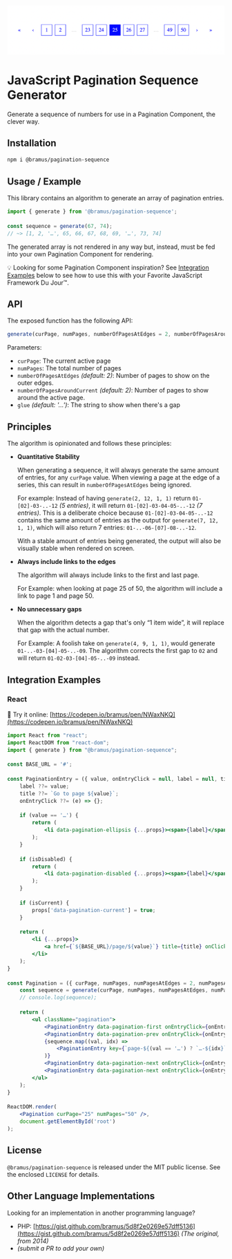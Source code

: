 ![JavaScript Pagination Sequence Generator](./screenshots/js-pagination-sequence.png)

# JavaScript Pagination Sequence Generator

Generate a sequence of numbers for use in a Pagination Component, the clever way.

## Installation

```bash
npm i @bramus/pagination-sequence
```

## Usage / Example

This library contains an algorithm to generate an array of pagination entries. 

```js
import { generate } from '@bramus/pagination-sequence';

const sequence = generate(67, 74);
// ~> [1, 2, '…', 65, 66, 67, 68, 69, '…', 73, 74]
```

The generated array is not rendered in any way but, instead, must be fed into your own Pagination Component for rendering.

💡 Looking for some Pagination Component inspiration? See [Integration Examples](#integration-examples) below to see how to use this with your Favorite JavaScript Framework Du Jour™.

## API

The exposed function has the following API:

```js
generate(curPage, numPages, numberOfPagesAtEdges = 2, numberOfPagesAroundCurrent = 2, glue = '…');
```

Parameters:

- `curPage`: The current active page
- `numPages`: The total number of pages
- `numberOfPagesAtEdges` _(default: 2)_: Number of pages to show on the outer edges.
- `numberOfPagesAroundCurrent` _(default: 2)_: Number of pages to show around the active page.
- `glue` _(default: '…')_: The string to show when there's a gap

## Principles

The algorithm is opinionated and follows these principles:

- **Quantitative Stability**

  When generating a sequence, it will always generate the same amount of entries, for any `curPage` value. When viewing a page at the edge of a series, this can result in `numberOfPagesAtEdges` being ignored.

  For example: Instead of having `generate(2, 12, 1, 1)` return `01-[02]-03-..-12` _(5 entries)_, it will return `01-[02]-03-04-05-..-12` _(7 entries)_. This is a deliberate choice because `01-[02]-03-04-05-..-12` contains the same amount of entries as the output for `generate(7, 12, 1, 1)`, which will also return 7 entries: `01-..-06-[07]-08-..-12`.

  With a stable amount of entries being generated, the output will also be visually stable when rendered on screen.

- **Always include links to the edges**

  The algorithm will always include links to the first and last page.

  For Example: when looking at page 25 of 50, the algorithm will include a link to page 1 and page 50.

- **No unnecessary gaps**

  When the algorithm detects a gap that's only “1 item wide”, it will replace that gap with the actual number.

  For Example: A foolish take on `generate(4, 9, 1, 1)`, would generate `01-..-03-[04]-05-..-09`. The algorithm corrects the first gap to `02` and will return `01-02-03-[04]-05-..-09` instead.

## Integration Examples

### React

🔗 Try it online: [https://codepen.io/bramus/pen/NWaxNKQ](https://codepen.io/bramus/pen/NWaxNKQ)

```jsx
import React from "react";
import ReactDOM from "react-dom";
import { generate } from "@bramus/pagination-sequence";

const BASE_URL = '#';

const PaginationEntry = ({ value, onEntryClick = null, label = null, title = null, isCurrent = false, isDisabled = false, ...props }) => {
    label ??= value;
    title ??= `Go to page ${value}`;
    onEntryClick ??= (e) => {};
        
    if (value == '…') {
        return (
            <li data-pagination-ellipsis {...props}><span>{label}</span></li>
        );
    }

    if (isDisabled) {
        return (
            <li data-pagination-disabled {...props}><span>{label}</span></li>
        );
    }

    if (isCurrent) {
        props['data-pagination-current'] = true;
    }

    return (
        <li {...props}>
            <a href={`${BASE_URL}/page/${value}`} title={title} onClick={onEntryClick}>{label}</a>
        </li>
    );
}

const Pagination = ({ curPage, numPages, numPagesAtEdges = 2, numPagesAroundCurrent = 2, onEntryClick = null }) => {
    const sequence = generate(curPage, numPages, numPagesAtEdges, numPagesAroundCurrent);
    // console.log(sequence);

    return (
        <ul className="pagination">
            <PaginationEntry data-pagination-first onEntryClick={onEntryClick} value={1} title="Go to First Page" label="&laquo;" isDisabled={curPage === 1} />
            <PaginationEntry data-pagination-prev onEntryClick={onEntryClick} value={curPage-1} title="Go to Previous Page" label="&lsaquo;" isDisabled={curPage === 1} />
            {sequence.map((val, idx) => 
                <PaginationEntry key={`page-${(val == '…') ? `…-${idx}` : val}`} onEntryClick={onEntryClick} value={val} isCurrent={val == curPage} />
            )}
            <PaginationEntry data-pagination-next onEntryClick={onEntryClick} value={curPage+1} title="Go to Next Page" label="&rsaquo;" isDisabled={curPage === numPages} />
            <PaginationEntry data-pagination-next onEntryClick={onEntryClick} value={numPages} title="Go to Last Page" label="&raquo;" isDisabled={curPage === numPages} />
        </ul>
    );
}

ReactDOM.render(
    <Pagination curPage="25" numPages="50" />,
    document.getElementById('root')
);
```
## License

`@bramus/pagination-sequence` is released under the MIT public license. See the enclosed `LICENSE` for details.

## Other Language Implementations

Looking for an implementation in another programming language?

- PHP: [https://gist.github.com/bramus/5d8f2e0269e57dff5136](https://gist.github.com/bramus/5d8f2e0269e57dff5136) _(The original, from 2014)_
- _(submit a PR to add your own)_
